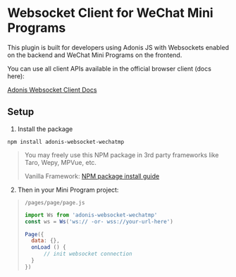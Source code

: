 # Websocket Client for WeChat Mini Programs

This plugin is built for developers using Adonis JS with Websockets enabled on the backend and WeChat Mini Programs on the frontend.

You can use all client APIs available in the official browser client (docs here):

[Adonis Websocket Client Docs](https://adonisjs.com/docs/websocket)

## Setup
1. Install the package
```
npm install adonis-websocket-wechatmp
```
>You may freely use this NPM package in 3rd party frameworks like Taro, Wepy, MPVue, etc.
>
>Vanilla Framework: [NPM package install guide](https://developers.weixin.qq.com/miniprogram/dev/devtools/npm.html?t=18082018)

2. Then in your Mini Program project:
>```/pages/page/page.js```
>```javascript
>import Ws from 'adonis-websocket-wechatmp'
>const ws = Ws('ws:// -or- wss://your-url-here')
>
>Page({
>   data: {},
>   onLoad () {
>       // init websocket connection
>   }
>})
>```